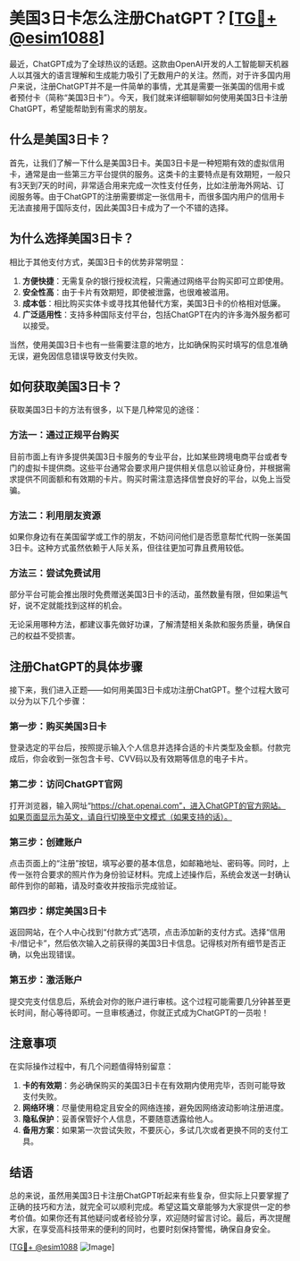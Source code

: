 # 美国3日卡怎么注册ChatGPT？[[TG💪+ @esim1088](https://t.me/s/esim1088)]

最近，ChatGPT成为了全球热议的话题。这款由OpenAI开发的人工智能聊天机器人以其强大的语言理解和生成能力吸引了无数用户的关注。然而，对于许多国内用户来说，注册ChatGPT并不是一件简单的事情，尤其是需要一张美国的信用卡或者预付卡（简称“美国3日卡”）。今天，我们就来详细聊聊如何使用美国3日卡注册ChatGPT，希望能帮助到有需求的朋友。

## 什么是美国3日卡？

首先，让我们了解一下什么是美国3日卡。美国3日卡是一种短期有效的虚拟信用卡，通常是由一些第三方平台提供的服务。这类卡的主要特点是有效期短，一般只有3天到7天的时间，非常适合用来完成一次性支付任务，比如注册海外网站、订阅服务等。由于ChatGPT的注册需要绑定一张信用卡，而很多国内用户的信用卡无法直接用于国际支付，因此美国3日卡成为了一个不错的选择。

## 为什么选择美国3日卡？

相比于其他支付方式，美国3日卡的优势非常明显：

1. **方便快捷**：无需复杂的银行授权流程，只需通过网络平台购买即可立即使用。
2. **安全性高**：由于卡片有效期短，即使被泄露，也很难被滥用。
3. **成本低**：相比购买实体卡或寻找其他替代方案，美国3日卡的价格相对低廉。
4. **广泛适用性**：支持多种国际支付平台，包括ChatGPT在内的许多海外服务都可以接受。

当然，使用美国3日卡也有一些需要注意的地方，比如确保购买时填写的信息准确无误，避免因信息错误导致支付失败。

## 如何获取美国3日卡？

获取美国3日卡的方法有很多，以下是几种常见的途径：

### 方法一：通过正规平台购买

目前市面上有许多提供美国3日卡服务的专业平台，比如某些跨境电商平台或者专门的虚拟卡提供商。这些平台通常会要求用户提供相关信息以验证身份，并根据需求提供不同面额和有效期的卡片。购买时需注意选择信誉良好的平台，以免上当受骗。

### 方法二：利用朋友资源

如果你身边有在美国留学或工作的朋友，不妨问问他们是否愿意帮忙代购一张美国3日卡。这种方式虽然依赖于人际关系，但往往更加可靠且费用较低。

### 方法三：尝试免费试用

部分平台可能会推出限时免费赠送美国3日卡的活动，虽然数量有限，但如果运气好，说不定就能找到这样的机会。

无论采用哪种方法，都建议事先做好功课，了解清楚相关条款和服务质量，确保自己的权益不受损害。

## 注册ChatGPT的具体步骤

接下来，我们进入正题——如何用美国3日卡成功注册ChatGPT。整个过程大致可以分为以下几个步骤：

### 第一步：购买美国3日卡

登录选定的平台后，按照提示输入个人信息并选择合适的卡片类型及金额。付款完成后，你会收到一张包含卡号、CVV码以及有效期等信息的电子卡片。

### 第二步：访问ChatGPT官网

打开浏览器，输入网址“https://chat.openai.com”，进入ChatGPT的官方网站。如果页面显示为英文，请自行切换至中文模式（如果支持的话）。

### 第三步：创建账户

点击页面上的“注册”按钮，填写必要的基本信息，如邮箱地址、密码等。同时，上传一张符合要求的照片作为身份验证材料。完成上述操作后，系统会发送一封确认邮件到你的邮箱，请及时查收并按指示完成验证。

### 第四步：绑定美国3日卡

返回网站，在个人中心找到“付款方式”选项，点击添加新的支付方式。选择“信用卡/借记卡”，然后依次输入之前获得的美国3日卡信息。记得核对所有细节是否正确，以免出现错误。

### 第五步：激活账户

提交完支付信息后，系统会对你的账户进行审核。这个过程可能需要几分钟甚至更长时间，耐心等待即可。一旦审核通过，你就正式成为ChatGPT的一员啦！

## 注意事项

在实际操作过程中，有几个问题值得特别留意：

1. **卡的有效期**：务必确保购买的美国3日卡在有效期内使用完毕，否则可能导致支付失败。
2. **网络环境**：尽量使用稳定且安全的网络连接，避免因网络波动影响注册进度。
3. **隐私保护**：妥善保管好个人信息，不要随意透露给他人。
4. **备用方案**：如果第一次尝试失败，不要灰心，多试几次或者更换不同的支付工具。

## 结语

总的来说，虽然用美国3日卡注册ChatGPT听起来有些复杂，但实际上只要掌握了正确的技巧和方法，就完全可以顺利完成。希望这篇文章能够为大家提供一定的参考价值。如果你还有其他疑问或者经验分享，欢迎随时留言讨论。最后，再次提醒大家，在享受高科技带来的便利的同时，也要时刻保持警惕，确保自身安全。

[[TG💪+ @esim1088](https://t.me/s/esim1088) ![Image](https://i.postimg.cc/4NQfJmqS/Snipaste-2025-05-13-00-14-12.png)]